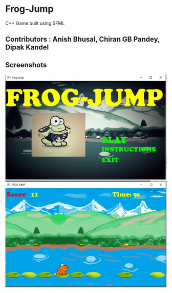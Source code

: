 # Frog-Jump
C++ Game built using SFML
## Contributors : Anish Bhusal, Chiran GB Pandey, Dipak Kandel

## Screenshots
![Menu](/images/Screenshot_5.jpg)
![Game](/images/Screenshot_6.jpg)
